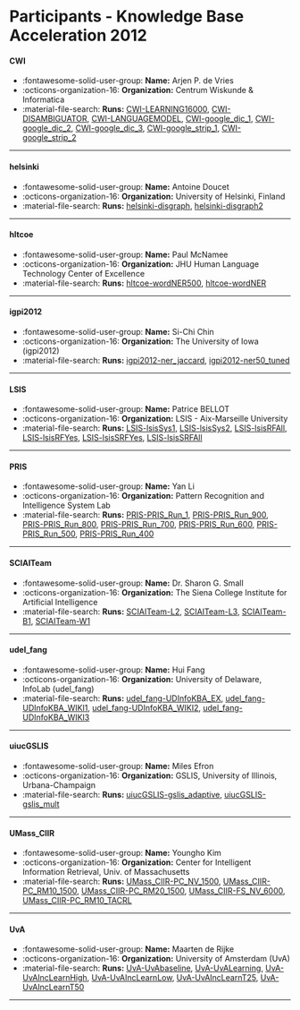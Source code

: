 # Participants - Knowledge Base Acceleration 2012 

#### CWI
 - :fontawesome-solid-user-group: **Name:** Arjen P. de Vries
 - :octicons-organization-16: **Organization:** Centrum Wiskunde & Informatica
 - :material-file-search: **Runs:** [CWI-LEARNING16000](./runs.md#cwi-learning16000), [CWI-DISAMBIGUATOR](./runs.md#cwi-disambiguator), [CWI-LANGUAGEMODEL](./runs.md#cwi-languagemodel), [CWI-google_dic_1](./runs.md#cwi-google_dic_1), [CWI-google_dic_2](./runs.md#cwi-google_dic_2), [CWI-google_dic_3](./runs.md#cwi-google_dic_3), [CWI-google_strip_1](./runs.md#cwi-google_strip_1), [CWI-google_strip_2](./runs.md#cwi-google_strip_2) 

---
#### helsinki
 - :fontawesome-solid-user-group: **Name:** Antoine Doucet
 - :octicons-organization-16: **Organization:** University of Helsinki, Finland
 - :material-file-search: **Runs:** [helsinki-disgraph](./runs.md#helsinki-disgraph), [helsinki-disgraph2](./runs.md#helsinki-disgraph2) 

---
#### hltcoe
 - :fontawesome-solid-user-group: **Name:** Paul McNamee
 - :octicons-organization-16: **Organization:** JHU Human Language Technology Center of Excellence
 - :material-file-search: **Runs:** [hltcoe-wordNER500](./runs.md#hltcoe-wordner500), [hltcoe-wordNER](./runs.md#hltcoe-wordner) 

---
#### igpi2012
 - :fontawesome-solid-user-group: **Name:** Si-Chi Chin
 - :octicons-organization-16: **Organization:** The University of Iowa (igpi2012)
 - :material-file-search: **Runs:** [igpi2012-ner_jaccard](./runs.md#igpi2012-ner_jaccard), [igpi2012-ner50_tuned](./runs.md#igpi2012-ner50_tuned) 

---
#### LSIS
 - :fontawesome-solid-user-group: **Name:** Patrice BELLOT
 - :octicons-organization-16: **Organization:** LSIS - Aix-Marseille University
 - :material-file-search: **Runs:** [LSIS-lsisSys1](./runs.md#lsis-lsissys1), [LSIS-lsisSys2](./runs.md#lsis-lsissys2), [LSIS-lsisRFAll](./runs.md#lsis-lsisrfall), [LSIS-lsisRFYes](./runs.md#lsis-lsisrfyes), [LSIS-lsisSRFYes](./runs.md#lsis-lsissrfyes), [LSIS-lsisSRFAll](./runs.md#lsis-lsissrfall) 

---
#### PRIS
 - :fontawesome-solid-user-group: **Name:** Yan Li
 - :octicons-organization-16: **Organization:** Pattern Recognition and Intelligence System Lab
 - :material-file-search: **Runs:** [PRIS-PRIS_Run_1](./runs.md#pris-pris_run_1), [PRIS-PRIS_Run_900](./runs.md#pris-pris_run_900), [PRIS-PRIS_Run_800](./runs.md#pris-pris_run_800), [PRIS-PRIS_Run_700](./runs.md#pris-pris_run_700), [PRIS-PRIS_Run_600](./runs.md#pris-pris_run_600), [PRIS-PRIS_Run_500](./runs.md#pris-pris_run_500), [PRIS-PRIS_Run_400](./runs.md#pris-pris_run_400) 

---
#### SCIAITeam
 - :fontawesome-solid-user-group: **Name:** Dr. Sharon G. Small
 - :octicons-organization-16: **Organization:** The Siena College Institute for Artificial Intelligence
 - :material-file-search: **Runs:** [SCIAITeam-L2](./runs.md#sciaiteam-l2), [SCIAITeam-L3](./runs.md#sciaiteam-l3), [SCIAITeam-B1](./runs.md#sciaiteam-b1), [SCIAITeam-W1](./runs.md#sciaiteam-w1) 

---
#### udel_fang
 - :fontawesome-solid-user-group: **Name:** Hui Fang
 - :octicons-organization-16: **Organization:** University of Delaware, InfoLab (udel_fang)
 - :material-file-search: **Runs:** [udel_fang-UDInfoKBA_EX](./runs.md#udel_fang-udinfokba_ex), [udel_fang-UDInfoKBA_WIKI1](./runs.md#udel_fang-udinfokba_wiki1), [udel_fang-UDInfoKBA_WIKI2](./runs.md#udel_fang-udinfokba_wiki2), [udel_fang-UDInfoKBA_WIKI3](./runs.md#udel_fang-udinfokba_wiki3) 

---
#### uiucGSLIS
 - :fontawesome-solid-user-group: **Name:** Miles Efron
 - :octicons-organization-16: **Organization:** GSLIS, University of Illinois, Urbana-Champaign
 - :material-file-search: **Runs:** [uiucGSLIS-gslis_adaptive](./runs.md#uiucgslis-gslis_adaptive), [uiucGSLIS-gslis_mult](./runs.md#uiucgslis-gslis_mult) 

---
#### UMass_CIIR
 - :fontawesome-solid-user-group: **Name:** Youngho Kim
 - :octicons-organization-16: **Organization:** Center for Intelligent Information Retrieval, Univ. of Massachusetts
 - :material-file-search: **Runs:** [UMass_CIIR-PC_NV_1500](./runs.md#umass_ciir-pc_nv_1500), [UMass_CIIR-PC_RM10_1500](./runs.md#umass_ciir-pc_rm10_1500), [UMass_CIIR-PC_RM20_1500](./runs.md#umass_ciir-pc_rm20_1500), [UMass_CIIR-FS_NV_6000](./runs.md#umass_ciir-fs_nv_6000), [UMass_CIIR-PC_RM10_TACRL](./runs.md#umass_ciir-pc_rm10_tacrl) 

---
#### UvA
 - :fontawesome-solid-user-group: **Name:** Maarten de Rijke
 - :octicons-organization-16: **Organization:** University of Amsterdam (UvA)
 - :material-file-search: **Runs:** [UvA-UvAbaseline](./runs.md#uva-uvabaseline), [UvA-UvALearning](./runs.md#uva-uvalearning), [UvA-UvAIncLearnHigh](./runs.md#uva-uvainclearnhigh), [UvA-UvAIncLearnLow](./runs.md#uva-uvainclearnlow), [UvA-UvAIncLearnT25](./runs.md#uva-uvainclearnt25), [UvA-UvAIncLearnT50](./runs.md#uva-uvainclearnt50) 

---

